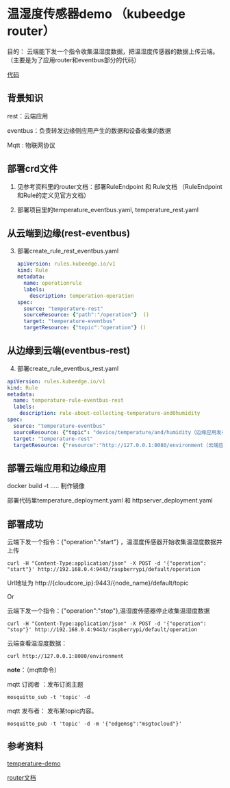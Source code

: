 # 温湿度传感器demo （kubeedge router）

目的： 云端能下发一个指令收集温湿度数据，把温湿度传感器的数据上传云端。（主要是为了应用router和eventbus部分的代码）

[代码](https://github.com/lcw2/temperatureRouterDemo)

## 背景知识

rest：云端应用

eventbus：负责转发边缘侧应用产生的数据和设备收集的数据

Mqtt : 物联网协议

## 部署crd文件

1. 见参考资料里的router文档：部署RuleEndpoint 和 Rule文档 （RuleEndpoint和Rule的定义见官方文档）

2. 部署项目里的temperature_eventbus.yaml, temperature_rest.yaml

## 从云端到边缘(rest-eventbus)

3. 部署create_rule_rest_eventbus.yaml

   ```yaml
   apiVersion: rules.kubeedge.io/v1
   kind: Rule
   metadata:
     name: operationrule
     labels:
       description: temperation-operation
   spec:
     source: "temperature-rest" 
     sourceResource: {"path":"/operation"}  ()
     target: "temperature-eventbus"
     targetResource: {"topic":"operation"} ()
   ```

   

## 从边缘到云端(eventbus-rest)

4. 部署create_rule_eventbus_rest.yaml

```yaml
apiVersion: rules.kubeedge.io/v1
kind: Rule
metadata:
  name: temperature-rule-eventbus-rest
  labels:
    description: rule-about-collecting-temperature-and0humidity
spec:
  source: "temperature-eventbus"
  sourceResource: {"topic": "device/temperature/and/humidity（边缘应用发布的主题）","node_name": "raspberrypi(自己的节点名称)"}
  target: "temperature-rest"
  targetResource: {"resource":"http://127.0.0.1:8080/environment（云端应用的url）"}
```



## 部署云端应用和边缘应用

docker build -t .....  制作镜像

部署代码里temperature_deployment.yaml 和 httpserver_deployment.yaml

## 部署成功

云端下发一个指令：{"operation":"start"} ，温湿度传感器开始收集温湿度数据并上传

```shell
curl -H "Content-Type:application/json" -X POST -d '{"operation": "start"}' http://192.168.0.4:9443/raspberrypi/default/operation
```

Url地址为 http://{cloudcore_ip}:9443/{node_name}/default/topic

Or 

云端下发一个指令：{"operation":"stop"},温湿度传感器停止收集温湿度数据

```shell
curl -H "Content-Type:application/json" -X POST -d '{"operation": "stop"}' http://192.168.0.4:9443/raspberrypi/default/operation
```



云端查看温湿度数据：

```
curl http://127.0.0.1:8080/environment
```



**note**：（mqtt命令）

mqtt 订阅者 ：发布订阅主题

```shell
mosquitto_sub -t 'topic' -d
```

mqtt 发布者： 发布某topic内容。

```shell
mosquitto_pub -t 'topic' -d -m '{"edgemsg":"msgtocloud"}'
```



## 参考资料

[temperature-demo](https://github.com/kubeedge/examples/tree/master/temperature-demo)

[router文档](https://docs.kubeedge.io/en/docs/developer/custom_message_deliver/)